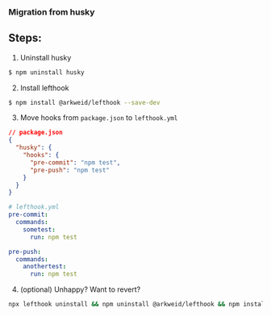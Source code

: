 ### Migration from husky

## Steps:
1. Uninstall husky
```bash
$ npm uninstall husky
```

2. Install lefthook
```bash
$ npm install @arkweid/lefthook --save-dev
```

3. Move hooks from `package.json` to `lefthook.yml`

```json
// package.json
{
  "husky": {
    "hooks": {
      "pre-commit": "npm test",
      "pre-push": "npm test"
    }
  }
}

```

```yml
# lefthook.yml
pre-commit:
  commands:
    sometest:
      run: npm test

pre-push:
  commands:
    anothertest:
      run: npm test
```

4. (optional) Unhappy? Want to revert?
```bash
npx lefthook uninstall && npm uninstall @arkweid/lefthook && npm install husky --save-dev
```
